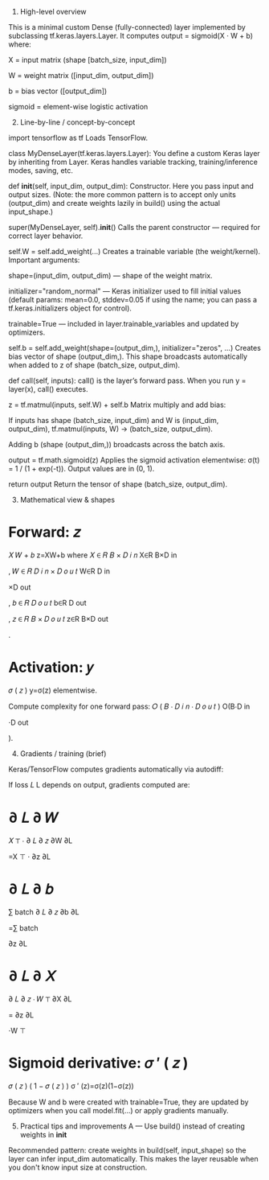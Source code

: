 1) High-level overview

This is a minimal custom Dense (fully-connected) layer implemented by subclassing tf.keras.layers.Layer.
It computes output = sigmoid(X · W + b) where:

X = input matrix (shape [batch_size, input_dim])

W = weight matrix ([input_dim, output_dim])

b = bias vector ([output_dim])

sigmoid = element-wise logistic activation

2) Line-by-line / concept-by-concept

import tensorflow as tf
Loads TensorFlow.

class MyDenseLayer(tf.keras.layers.Layer):
You define a custom Keras layer by inheriting from Layer. Keras handles variable tracking, training/inference modes, saving, etc.

def __init__(self, input_dim, output_dim):
Constructor. Here you pass input and output sizes. (Note: the more common pattern is to accept only units (output_dim) and create weights lazily in build() using the actual input_shape.)

super(MyDenseLayer, self).__init__()
Calls the parent constructor — required for correct layer behavior.

self.W = self.add_weight(...)
Creates a trainable variable (the weight/kernel). Important arguments:

shape=(input_dim, output_dim) — shape of the weight matrix.

initializer="random_normal" — Keras initializer used to fill initial values (default params: mean=0.0, stddev=0.05 if using the name; you can pass a tf.keras.initializers object for control).

trainable=True — included in layer.trainable_variables and updated by optimizers.

self.b = self.add_weight(shape=(output_dim,), initializer="zeros", ...)
Creates bias vector of shape (output_dim,). This shape broadcasts automatically when added to z of shape (batch_size, output_dim).

def call(self, inputs):
call() is the layer’s forward pass. When you run y = layer(x), call() executes.

z = tf.matmul(inputs, self.W) + self.b
Matrix multiply and add bias:

If inputs has shape (batch_size, input_dim) and W is (input_dim, output_dim), tf.matmul(inputs, W) → (batch_size, output_dim).

Adding b (shape (output_dim,)) broadcasts across the batch axis.

output = tf.math.sigmoid(z)
Applies the sigmoid activation elementwise: σ(t) = 1 / (1 + exp(-t)). Output values are in (0, 1).

return output
Return the tensor of shape (batch_size, output_dim).

3) Mathematical view & shapes

Forward: 
𝑧
=
𝑋
𝑊
+
𝑏
z=XW+b
where 
𝑋
∈
𝑅
𝐵
×
𝐷
𝑖
𝑛
X∈R
B×D
in
	​

, 
𝑊
∈
𝑅
𝐷
𝑖
𝑛
×
𝐷
𝑜
𝑢
𝑡
W∈R
D
in
	​

×D
out
	​

, 
𝑏
∈
𝑅
𝐷
𝑜
𝑢
𝑡
b∈R
D
out
	​

, 
𝑧
∈
𝑅
𝐵
×
𝐷
𝑜
𝑢
𝑡
z∈R
B×D
out
	​

.

Activation: 
𝑦
=
𝜎
(
𝑧
)
y=σ(z) elementwise.

Compute complexity for one forward pass: 
𝑂
(
𝐵
⋅
𝐷
𝑖
𝑛
⋅
𝐷
𝑜
𝑢
𝑡
)
O(B⋅D
in
	​

⋅D
out
	​

).

4) Gradients / training (brief)

Keras/TensorFlow computes gradients automatically via autodiff:

If loss 
𝐿
L depends on output, gradients computed are:

∂
𝐿
∂
𝑊
=
𝑋
⊤
⋅
∂
𝐿
∂
𝑧
∂W
∂L
	​

=X
⊤
⋅
∂z
∂L
	​


∂
𝐿
∂
𝑏
=
∑
batch
∂
𝐿
∂
𝑧
∂b
∂L
	​

=∑
batch
	​

∂z
∂L
	​


∂
𝐿
∂
𝑋
=
∂
𝐿
∂
𝑧
⋅
𝑊
⊤
∂X
∂L
	​

=
∂z
∂L
	​

⋅W
⊤

Sigmoid derivative: 
𝜎
′
(
𝑧
)
=
𝜎
(
𝑧
)
(
1
−
𝜎
(
𝑧
)
)
σ
′
(z)=σ(z)(1−σ(z))

Because W and b were created with trainable=True, they are updated by optimizers when you call model.fit(...) or apply gradients manually.

5) Practical tips and improvements
A — Use build() instead of creating weights in __init__

Recommended pattern: create weights in build(self, input_shape) so the layer can infer input_dim automatically. This makes the layer reusable when you don't know input size at construction.
